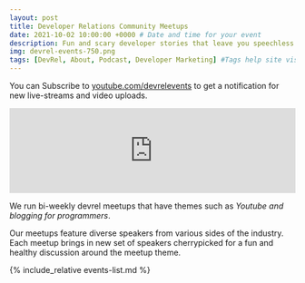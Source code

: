 ```yaml
---
layout: post
title: Developer Relations Community Meetups
date: 2021-10-02 10:00:00 +0000 # Date and time for your event
description: Fun and scary developer stories that leave you speechless 👁👄👁 # Post description
img: devrel-events-750.png
tags: [DevRel, About, Podcast, Developer Marketing] #Tags help site visitors find events. Add an own tag i.e. DevrelFolks and a city, if you feel like it 
---
```


You can Subscribe to [youtube.com/devrelevents](https://www.youtube.com/devrelevents) to get a notification for new live-streams and video uploads.

<div class="embed-youtube">
<iframe width="100%" height="auto" src="https://www.youtube.com/embed/-9MS4U1QH7c" frameborder="0" allow="accelerometer; autoplay; encrypted-media; gyroscope; picture-in-picture" allowfullscreen></iframe></div>

We run bi-weekly devrel meetups that have themes such as _Youtube and blogging for programmers_. 

Our meetups feature diverse speakers from various sides of the industry. Each meetup brings in new set of speakers cherrypicked for a fun and healthy discussion around the meetup theme.

{% include_relative events-list.md %}